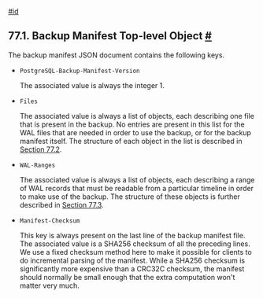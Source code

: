 [#id](#BACKUP-MANIFEST-TOPLEVEL)

## 77.1. Backup Manifest Top-level Object [#](#BACKUP-MANIFEST-TOPLEVEL)

The backup manifest JSON document contains the following keys.

* `PostgreSQL-Backup-Manifest-Version`

  The associated value is always the integer 1.

* `Files`

  The associated value is always a list of objects, each describing one file that is present in the backup. No entries are present in this list for the WAL files that are needed in order to use the backup, or for the backup manifest itself. The structure of each object in the list is described in [Section 77.2](backup-manifest-files).

* `WAL-Ranges`

  The associated value is always a list of objects, each describing a range of WAL records that must be readable from a particular timeline in order to make use of the backup. The structure of these objects is further described in [Section 77.3](backup-manifest-wal-ranges).

* `Manifest-Checksum`

  This key is always present on the last line of the backup manifest file. The associated value is a SHA256 checksum of all the preceding lines. We use a fixed checksum method here to make it possible for clients to do incremental parsing of the manifest. While a SHA256 checksum is significantly more expensive than a CRC32C checksum, the manifest should normally be small enough that the extra computation won't matter very much.